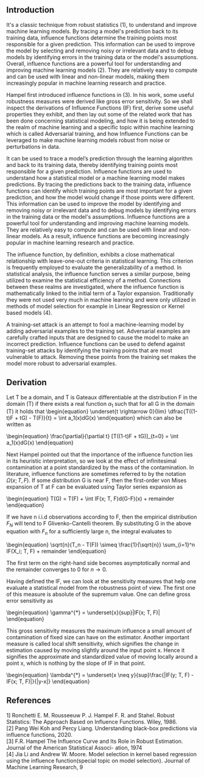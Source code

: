 ## Introduction
It's a classic technique from robust statistics (1), to understand and improve machine learning models. By tracing a model's prediction back to its training data, influence functions determine the training points most responsible for a given prediction. This information can be used to improve the model by selecting and removing noisy or irrelevant data and to debug models by identifying errors in the training data or the model's assumptions. Overall, influence functions are a powerful tool for understanding and improving machine learning models (2). They are relatively easy to compute and can be used with linear and non-linear models, making them increasingly popular in machine learning research and practice. 

Hampel first introduced influence functions in (3). In his work, some useful robustness measures were derived like gross error sensitivity. So we shall inspect the derivations of Influence Functions (IF) first, derive some useful properties they exhibit, and then lay out some of the related work that has been done concerning statistical modeling, and how it is being extended to the realm of machine learning and a specific topic within machine learning which is called Adversarial training, and how Influence Functions can be leveraged to make machine learning models robust from noise or perturbations in data.

It can be used to trace a model’s prediction through the learning algorithm and back to its training data, thereby identifying training points most responsible for a given prediction. Influence functions are used to understand how a statistical model or a machine learning model makes predictions. By tracing the predictions back to the training data, influence functions can identify which training points are most important for a given prediction, and how the model would change if those points were different. This information can be used to improve the model by identifying and removing noisy or irrelevant data and to debug models by identifying errors in the training data or the 
model's assumptions. Influence functions are a powerful tool for understanding and improving machine learning models. They are relatively easy to compute and can be used with linear and non-linear models. As a result, influence functions are becoming increasingly popular in machine learning research and practice.

The influence function, by definition, exhibits a close mathematical relationship with leave-one-out criteria in statistical learning. This criterion is frequently employed to evaluate the generalizability of a method. In statistical analysis, the influence function serves a similar purpose, being utilized to examine the statistical efficiency of a method. Connections between these realms are investigated, where the influence function is mathematically linked to the initial term of a Taylor expansion. Traditionally they were not used very much in machine learning and were only utilized in methods of model selection for example in Linear Regression or Kernel based models (4).

A training-set attack is an attempt to fool a machine-learning model by adding adversarial examples to the training set. Adversarial examples are carefully crafted inputs that are designed to cause the model to make an incorrect prediction. Influence functions can be used to defend against training-set attacks by identifying the training points that are most vulnerable to attack. Removing these points from the training set makes the model more robust to adversarial examples.

## Derivation
Let T be a domain, and T is Gateaux differentiable at the distribution F in the domain (T) if there exists a real function $a_1$ such that for all G in the domain (T) it holds that
\begin{equation}
    \underset{t \rightarrow 0}{lim} \dfrac{T((1-t)F + tG) - T(F)}{t} = \int a_1(x)dG(x)
\end{equation}
which can also be written as 

\begin{equation}
    \frac{\partial}{\partial t} [T((1-t)F + tG)]_{t=0} = \int a_1(x)dG(x)
\end{equation}

Next  Hampel pointed out that the importance of the influence function lies in its heuristic interpretation, so we look at the effect of infinitesimal contamination at a point standardized by the mass of the contamination. In literature, influence functions are sometimes referred to by the notation $\Omega (x; T, F)$. If some distribution G is near F, then the first-order von Mises expansion of T at F can be evaluated using Taylor series expansion as 

\begin{equation}
    T(G) = T(F) + \int IF(x; T, F)d(G-F)(x) + remainder
\end{equation}

If we have n i.i.d observations according to F, then the empirical distribution $F_N$ will tend to F Glivenko-Cantelli theorem. By substituting G in the above equation with $F_n$ for a sufficiently large n, the integral evaluates to 

\begin{equation}
    \sqrt{n}(T_n - T(F)) \simeq \frac{1}{\sqrt{n}} \sum_{i=1}^n IF(X_i; T, F) + remainder
\end{equation}

The first term on the right-hand side becomes asymptotically normal and the remainder converges to 0 for $n \rightarrow 0$. 

Having defined the IF, we can look at the sensitivity measures that help one evaluate a statistical model from the robustness point of view. The first one of this measure is absolute of the supremum value. One can define gross error sensitivity as 

\begin{equation}
    \gamma^{*} = \underset{x}{sup}|IF(x; T, F)|
\end{equation}

This gross sensitivity measures the maximum influence a small amount of contamination of fixed size can have on the estimator. Another important measure is called local shift sensitivity, which signifies the change in estimation caused by moving slightly around the input point x. Hence it signifies the approximate and standardized value of moving locally around a point x, which is nothing by the slope of IF in that point.

\begin{equation}
    \lambda^{*} = \underset{x \neq y}{sup}\frac{|IF(y; T, F) - IF(x; T, F)|}{|y-x|}
\end{equation}

## References
1] Ronchetti E. M. Rousseeuw P. J. Hampel F. R. and Stahel. Robust Statistics: The Approach Based on Influence
Functions. Wiley, 1986. \
[2] Pang Wei Koh and Percy Liang. Understanding black-box predictions via influence functions, 2020.\
[3] F.R. Hampel ̇The Influence Curve and Its Role in Robust Estimation. Journal of the American Statistical Associ-
ation, 1974\
[4] Jia Li and Andrew W. Moore. Model selection in kernel based regression using the influence function(special topic
on model selection). Journal of Machine Learning Research, 9
